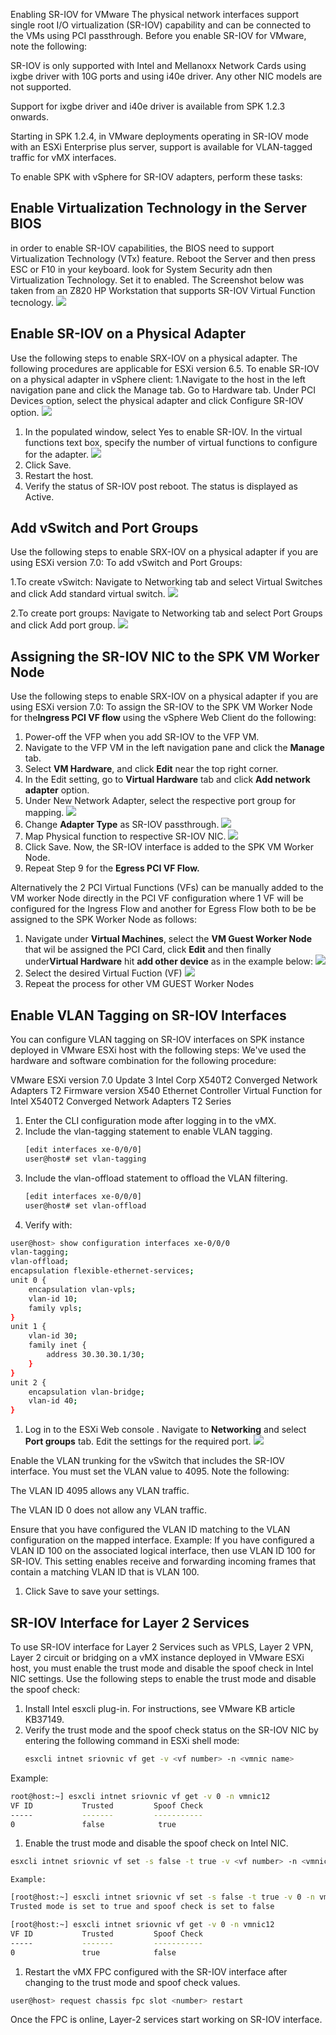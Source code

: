 Enabling SR-IOV for VMware
The physical network interfaces support single root I/O virtualization (SR-IOV) capability and can be connected to the VMs using PCI passthrough. Before you enable SR-IOV for VMware, note the following:

SR-IOV is only supported with Intel and Mellanoxx Network Cards using ixgbe driver with 10G ports and using i40e driver. Any other NIC models are not supported.

Support for ixgbe driver and i40e driver is available from SPK 1.2.3 onwards.

Starting in SPK 1.2.4, in VMware deployments operating in SR-IOV mode with an ESXi Enterprise plus server, support is available for VLAN-tagged traffic for vMX interfaces.

To enable SPK with vSphere for SR-IOV adapters, perform these tasks:

## **Enable Virtualization Technology in the Server BIOS**
in order to enable SR-IOV capabilities, the BIOS need to support Virtualization Technology (VTx) feature. Reboot the Server and then press ESC or F10 in your keyboard. look for System Security adn then Virtualization Technology. Set it to enabled. The Screenshot below was taken from an Z820 HP Workstation that supports SR-IOV Virtual Function tecnology.
![](./images/bios-setting.png)


## **Enable SR-IOV on a Physical Adapter**

Use the following steps to enable SRX-IOV on a physical adapter. The following procedures are applicable for ESXi version 6.5.
To enable SR-IOV on a physical adapter in vSphere client:
1.Navigate to the host in the left navigation pane and click the Manage tab. Go to Hardware tab. Under PCI Devices option, select the physical adapter and click Configure SR-IOV option. 
![](./images/sr-iov-config-1.png)
1. In the populated window, select Yes to enable SR-IOV. In the virtual functions text box, specify the number of virtual functions to configure for the adapter.
![](./images/sr-iov-config-2.png)
1. Click Save.
1. Restart the host.
1. Verify the status of SR-IOV post reboot. The status is displayed as Active. 

## **Add vSwitch and Port Groups**

Use the following steps to enable SRX-IOV on a physical adapter if you are using ESXi version 7.0:
To add vSwitch and Port Groups:

1.To create vSwitch: Navigate to Networking tab and select Virtual Switches and click Add standard virtual switch. 
![](./images/sr-iov-config-3.png)

2.To create port groups: Navigate to Networking tab and select Port Groups and click Add port group.
![](./images/sr-iov-config-4.png)

## **Assigning the SR-IOV NIC to the SPK VM Worker Node**

Use the following steps to enable SRX-IOV on a physical adapter if you are using ESXi version 7.0:
To assign the SR-IOV to the SPK VM Worker Node for the**Ingress PCI VF flow** using the vSphere Web Client do the following:

1. Power-off the VFP when you add SR-IOV to the VFP VM.
1. Navigate to the VFP VM in the left navigation pane and click the **Manage** tab.
1. Select **VM Hardware**, and click **Edit** near the top right corner.
1. In the Edit setting, go to **Virtual Hardware** tab and click **Add network adapter** option.
1. Under New Network Adapter, select the respective port group for mapping. 
![](./images/sr-iov-config-5.png)
1. Change **Adapter Type** as SR-IOV passthrough.
![](./images/sr-iov-config-6.png)
1. Map Physical function to respective SR-IOV NIC. 
![](./images/sr-iov-config-7.png)
1. Click Save.
Now, the SR-IOV interface is added to the SPK VM Worker Node.
1. Repeat Step 9 for the **Egress PCI VF Flow.**

Alternatively the 2 PCI Virtual Functions (VFs) can be manually added to the VM worker Node directly in the PCI VF configuration where 1 VF will be configured for the Ingress Flow and another for Egress Flow both to be be assigned to the SPK Worker Node as follows:

1. Navigate under **Virtual Machines**, select the **VM Guest Worker Node** that wil be assigned the PCI Card, click **Edit** and then finally under**Virtual Hardware** hit **add other device** as in the example below:
![](./images/sr-iov-config-9.png)
1. Select the desired Virtual Fuction (VF) 
![](./images/sr-iov-config-10.png)
2. Repeat the process for other VM GUEST Worker Nodes

## **Enable VLAN Tagging on SR-IOV Interfaces**

You can configure VLAN tagging on SR-IOV interfaces on SPK instance deployed in VMware ESXi host with the following steps:
We've used the hardware and software combination for the following procedure:

VMware ESXi version 7.0 Update 3
Intel Corp X540T2 Converged Network Adapters T2
Firmware version X540 Ethernet Controller Virtual Function for Intel X540T2 Converged Network Adapters T2 Series

1. Enter the CLI configuration mode after logging in to the vMX.
1. Include the vlan-tagging statement to enable VLAN tagging.
   ```bash
   [edit interfaces xe-0/0/0]
   user@host# set vlan-tagging
   ```
1. Include the vlan-offload statement to offload the VLAN filtering.
   ```bash
   [edit interfaces xe-0/0/0]
   user@host# set vlan-offload
   ```
1. Verify with:
```bash
user@host> show configuration interfaces xe-0/0/0 
vlan-tagging;
vlan-offload;
encapsulation flexible-ethernet-services;
unit 0 {
    encapsulation vlan-vpls;
    vlan-id 10;
    family vpls;
}
unit 1 {
    vlan-id 30;
    family inet {
        address 30.30.30.1/30;
    }
}
unit 2 {
    encapsulation vlan-bridge;
    vlan-id 40;
}
```
1. Log in to the ESXi Web console . Navigate to **Networking** and select **Port groups** tab. Edit the settings for the required port.
![](./images/sr-iov-config-8.png)

Enable the VLAN trunking for the vSwitch that includes the SR-IOV interface. You must set the VLAN value to 4095.
Note the following:

The VLAN ID 4095 allows any VLAN traffic.

The VLAN ID 0 does not allow any VLAN traffic.

Ensure that you have configured the VLAN ID matching to the VLAN configuration on the mapped interface. Example: If you have configured a VLAN ID 100 on the associated logical interface, then use VLAN ID 100 for SR-IOV. This setting enables receive and forwarding incoming frames that contain a matching VLAN ID that is VLAN 100.

1. Click Save to save your settings.

## **SR-IOV Interface for Layer 2 Services**

To use SR-IOV interface for Layer 2 Services such as VPLS, Layer 2 VPN, Layer 2 circuit or bridging on a vMX instance deployed in VMware ESXi host, you must enable the trust mode and disable the spoof check in Intel NIC settings. Use the following steps to enable the trust mode and disable the spoof check:
1. Install Intel esxcli plug-in. For instructions, see VMware KB article KB37149.
1. Verify the trust mode and the spoof check status on the SR-IOV NIC by entering the following command in ESXi shell mode:
   ```bash
   esxcli intnet sriovnic vf get -v <vf number> -n <vmnic name>
   ```
Example:

```bash
root@host:~] esxcli intnet sriovnic vf get -v 0 -n vmnic12
VF ID           Trusted         Spoof Check
-----           -------         -----------
0               false            true
```
1. Enable the trust mode and disable the spoof check on Intel NIC.
```bash
esxcli intnet sriovnic vf set -s false -t true -v <vf number> -n <vmnic name>
```
    Example:

```bash
[root@host:~] esxcli intnet sriovnic vf set -s false -t true -v 0 -n vmnic12
Trusted mode is set to true and spoof check is set to false
```
```bash
[root@host:~] esxcli intnet sriovnic vf get -v 0 -n vmnic12
VF ID           Trusted         Spoof Check
-----           -------         -----------
0               true            false
```
1. Restart the vMX FPC configured with the SR-IOV interface after changing to the trust mode and spoof check values.
```bash
user@host> request chassis fpc slot <number> restart
```
Once the FPC is online, Layer-2 services start working on SR-IOV interface.
